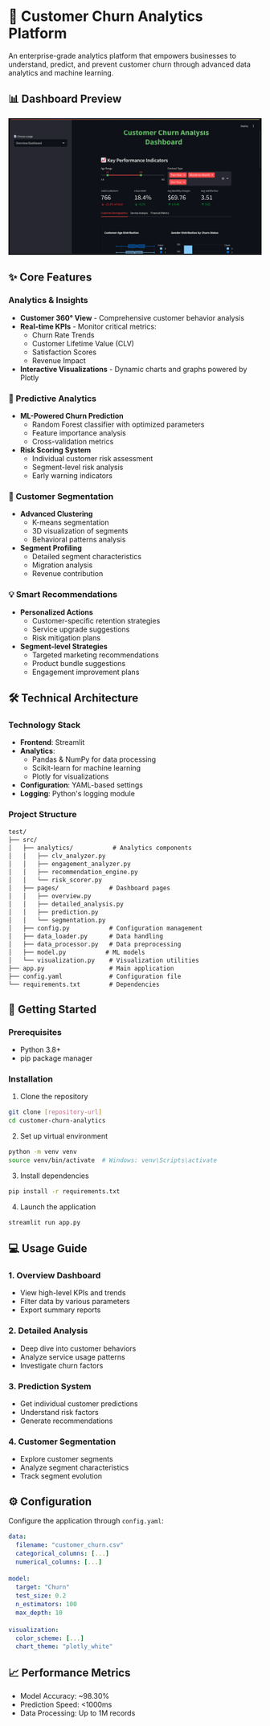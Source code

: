 # 🔄 Customer Churn Analytics Platform

An enterprise-grade analytics platform that empowers businesses to understand, predict, and prevent customer churn through advanced data analytics and machine learning.

## 📊 Dashboard Preview

![Dashboard](static/images/dashboard.png)

## ✨ Core Features

### Analytics & Insights

- **Customer 360° View** - Comprehensive customer behavior analysis
- **Real-time KPIs** - Monitor critical metrics:
  - Churn Rate Trends
  - Customer Lifetime Value (CLV)
  - Satisfaction Scores
  - Revenue Impact
- **Interactive Visualizations** - Dynamic charts and graphs powered by Plotly

### 🤖 Predictive Analytics

- **ML-Powered Churn Prediction**
  - Random Forest classifier with optimized parameters
  - Feature importance analysis
  - Cross-validation metrics
- **Risk Scoring System**
  - Individual customer risk assessment
  - Segment-level risk analysis
  - Early warning indicators

### 🎯 Customer Segmentation

- **Advanced Clustering**
  - K-means segmentation
  - 3D visualization of segments
  - Behavioral patterns analysis
- **Segment Profiling**
  - Detailed segment characteristics
  - Migration analysis
  - Revenue contribution

### 💡 Smart Recommendations

- **Personalized Actions**
  - Customer-specific retention strategies
  - Service upgrade suggestions
  - Risk mitigation plans
- **Segment-level Strategies**
  - Targeted marketing recommendations
  - Product bundle suggestions
  - Engagement improvement plans

## 🛠️ Technical Architecture

### Technology Stack

- **Frontend**: Streamlit
- **Analytics**:
  - Pandas & NumPy for data processing
  - Scikit-learn for machine learning
  - Plotly for visualizations
- **Configuration**: YAML-based settings
- **Logging**: Python's logging module

### Project Structure

```
test/
├── src/
│   ├── analytics/           # Analytics components
│   │   ├── clv_analyzer.py
│   │   ├── engagement_analyzer.py
│   │   ├── recommendation_engine.py
│   │   └── risk_scorer.py
│   ├── pages/              # Dashboard pages
│   │   ├── overview.py
│   │   ├── detailed_analysis.py
│   │   ├── prediction.py
│   │   └── segmentation.py
│   ├── config.py           # Configuration management
│   ├── data_loader.py      # Data handling
│   ├── data_processor.py   # Data preprocessing
│   ├── model.py           # ML models
│   └── visualization.py    # Visualization utilities
├── app.py                  # Main application
├── config.yaml             # Configuration file
└── requirements.txt        # Dependencies
```

## 🚀 Getting Started

### Prerequisites

- Python 3.8+
- pip package manager

### Installation

1. Clone the repository

```bash
git clone [repository-url]
cd customer-churn-analytics
```

2. Set up virtual environment

```bash
python -m venv venv
source venv/bin/activate  # Windows: venv\Scripts\activate
```

3. Install dependencies

```bash
pip install -r requirements.txt
```

4. Launch the application

```bash
streamlit run app.py
```

## 💻 Usage Guide

### 1. Overview Dashboard

- View high-level KPIs and trends
- Filter data by various parameters
- Export summary reports

### 2. Detailed Analysis

- Deep dive into customer behaviors
- Analyze service usage patterns
- Investigate churn factors

### 3. Prediction System

- Get individual customer predictions
- Understand risk factors
- Generate recommendations

### 4. Customer Segmentation

- Explore customer segments
- Analyze segment characteristics
- Track segment evolution

## ⚙️ Configuration

Configure the application through `config.yaml`:

```yaml
data:
  filename: "customer_churn.csv"
  categorical_columns: [...]
  numerical_columns: [...]

model:
  target: "Churn"
  test_size: 0.2
  n_estimators: 100
  max_depth: 10

visualization:
  color_scheme: [...]
  chart_theme: "plotly_white"
```

## 📈 Performance Metrics

- Model Accuracy: ~98.30%
- Prediction Speed: <1000ms
- Data Processing: Up to 1M records
